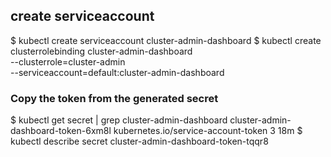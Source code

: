 ## create serviceaccount

$ kubectl create serviceaccount cluster-admin-dashboard
$ kubectl create clusterrolebinding cluster-admin-dashboard \
 --clusterrole=cluster-admin \
 --serviceaccount=default:cluster-admin-dashboard

### Copy the token from the generated secret

$ kubectl get secret | grep cluster-admin-dashboard
cluster-admin-dashboard-token-6xm8l   kubernetes.io/service-account-token   3         18m
$ kubectl describe secret cluster-admin-dashboard-token-tqqr8
